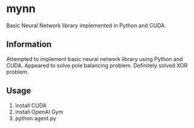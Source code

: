 # mynn
Basic Neural Network library implemented in Python and CUDA.
## Information
Attempted to implement basic neural network library using Python and CUDA.  Appeared to solve pole balancing problem.  Definitely solved XOR problem.
## Usage
1. install CUDA
2. install OpenAI Gym
3. python agent.py
